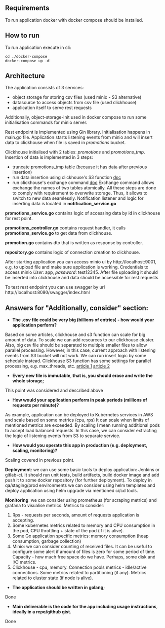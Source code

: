## Requirements
To run application docker with docker compose should be installed.

## How to run
To run application execute in cli:
```
cd ./docker-compose
docker-compose up -d
```
## Architecture
The application consists of 3 services:
- object storage for storing csv files (used minio - S3 alternative)
- datasource to access objects from csv file (used clickhouse)
- application itself to serve rest requests

Additionally, object-storage-init used in docker compose to run some initialisation commands for minio server.

Rest endpoint is implemented using Gin library.
Initialisation happens in main.go file. Application starts listening events from minio and will insert data to
clickhouse when file is saved in _promotions_ bucket.

Clickhouse initialised with 2 tables: *promotions* and *promotions_tmp*. Insertion of data is implemented in 3 steps:
- truncate promotions_tmp table (because it has data after previous insertion)
- run data insertion using clickhouse's S3 function [doc](https://clickhouse.com/docs/en/sql-reference/table-functions/s3/#:~:text=Provides%20table%2Dlike%20interface%20to,but%20provides%20S3%2Dspecific%20features.&text=path%20%E2%80%94%20Bucket%20url%20with%20path%20to%20file.)
- run clickhouse's exchange command [doc](https://clickhouse.com/docs/en/sql-reference/statements/exchange/)
Exchange command allows exchange the names of two tables atomically. All these steps are done to comply with requirement
to overwrite storage. Thus, it allows to switch to new data seamlessly.
Notification listener and logic for inserting data is located in **notification_service.go**

**promotions_service.go** contains logic of accessing data by id in clickhouse for rest point.

**promotions_controller.go** contains request handler, it calls **promotions_service.go**
to get data from clickhouse. 

**promotion.go** contains dto that is written as response by controller.

**repository.go** contains logic of connection creation to clickhouse.

After starting application you can access minio ui by http://localhost:9001, e.g. to upload file and make sure
application is working. Credentials to access minio _User_: app, _password_: test12345.
After file uploading it should be inserted into clickhouse and data should be accessible for rest requests.

To test rest endpoint you can use swagger by url http://localhost:8080/swagger/index.html

## Answers for "Additionally, consider" section:
- **The .csv file could be very big (billions of entries) - how would your application perform?**

Based on some articles, clickhouse and s3 function can scale for big amount of data.
To scale we can add resources to our clickhouse cluster. Also, big csv file should be separated to
multiple smaller files to allow parallel processing.
However, in this case, current approach with listening events from S3 bucket will not work.
We can run insert logic by some schedule instead.
Clickhouse S3 function has some settings for parallel processing, e.g. max_threads, etc.
[article 1](https://altinity.com/blog/tips-for-high-performance-clickhouse-clusters-with-s3-object-storage)
[article 2](https://altinity.com/blog/ultra-fast-data-loading-and-testing-in-altinity-cloud)

- **Every new file is immutable, that is, you should erase and write the whole storage;**

This point was considered and described above

- **How would your application perform in peak periods (millions of requests per minute)?**

As example, application can be deployed to Kubernetes services in AWS and scale based on some metrics (cpu, rps)
It can scale when limits of mentioned metrics are exceeded.
By scaling I mean running additional pods to accept load balanced requests.
In this case, we can consider extracting the logic of listening events from S3 to separate service.

- **How would you operate this app in production (e.g. deployment, scaling, monitoring)?**

Scaling covered in previous point.

**Deployment**: we can use some basic tools to deploy application: Jenkins or gitlab-ci.
It should run unit tests, build artifacts, build docker image
and add push it to some docker repository (for further deployment).
To deploy in qa/staging/prod environments we can consider using helm templates
and deploy application using helm upgrade via mentioned ci/cd tools.

**Monitoring**: we can consider using prometheus (for scraping metrics) and grafana to visualise metrics.
Metrics to consider:
1) Rps - requests per seconds, amount of requests application is accepting.
2) Some kubernetes metrics related to memory and CPU consumption in the pod, CPU throttling + state of the pod (if it is alive).
3) Some Go application specific metrics: memory consumption (heap consumption, garbage collection)
4) Minio: we can consider counting of received files.
It can be useful to configure some alert if amount of files is zero for some period of time.
Capacity - how much free space do we have. Perhaps, some disk and I/O metrics.
5) Clickhouse - cpu, memory. Connection pools metrics - idle/active connections.
Some metrics related to partitioning (if any). Metrics related to cluster state (if node is alive).

- **The application should be written in golang;**

Done

- **Main deliverable is the code for the app including usage instructions, ideally in a repo/github gist.**

Done